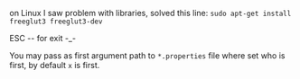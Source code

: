 on Linux I saw problem with libraries, solved this line:
`sudo apt-get install freeglut3 freeglut3-dev`

ESC -- for exit -_-

You may pass as first argument path to `*.properties` file where set who is first, by default `x` is first.